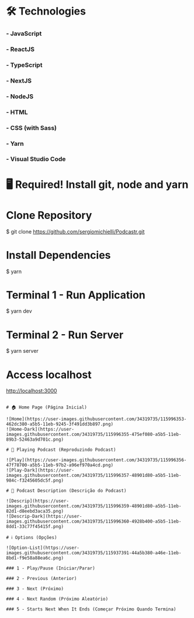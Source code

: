 # 🛠 Technologies

### - JavaScript

### - ReactJS

### - TypeScript

### - NextJS

### - NodeJS

### - HTML

### - CSS (with Sass)

### - Yarn

### - Visual Studio Code

# 🖥️ Required! Install git, node and yarn

# Clone Repository

$ git clone <https://github.com/sergiomichielli/Podcastr.git>

# Install Dependencies

$ yarn

# Terminal 1 - Run Application

$ yarn dev

# Terminal 2 - Run Server

$ yarn server

# Access localhost
<http://localhost:3000>

```

# 🏠 Home Page (Página Inicial)

![Home](https://user-images.githubusercontent.com/34319735/115996353-462dc380-a5b5-11eb-9245-3f491dd3b897.png)
![Home-Dark](https://user-images.githubusercontent.com/34319735/115996355-475ef080-a5b5-11eb-89b3-52463a9d701c.png)

# 🎤 Playing Podcast (Reproduzindo Podcast)

![Play](https://user-images.githubusercontent.com/34319735/115996356-47f78700-a5b5-11eb-97b2-a96ef970a4cd.png)
![Play-Dark](https://user-images.githubusercontent.com/34319735/115996357-48901d80-a5b5-11eb-984c-f3245605dc5f.png)

# 📖 Podcast Description (Descrição do Podcast)

![Descrip](https://user-images.githubusercontent.com/34319735/115996359-48901d80-a5b5-11eb-82d1-d8eebd3aca35.png)
![Descrip-Dark](https://user-images.githubusercontent.com/34319735/115996360-4928b400-a5b5-11eb-8dd1-33c77f45415f.png)

# ℹ️ Options (Opções)

![Option-List](https://user-images.githubusercontent.com/34319735/115937391-44a5b380-a46e-11eb-8bd1-f9e58a88ea6c.png)

### 1 - Play/Pause (Iniciar/Parar)

### 2 - Previous (Anterior)

### 3 - Next (Próximo)

### 4 - Next Random (Próximo Aleatório)

### 5 - Starts Next When It Ends (Começar Próximo Quando Termina)

